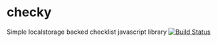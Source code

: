 checky
======

Simple localstorage backed checklist javascript library
[![Build Status](https://travis-ci.org/yamishi13/checky.png?branch=master)](https://travis-ci.org/yamishi13/checky)